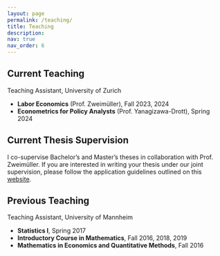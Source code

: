 ```yaml
---
layout: page
permalink: /teaching/
title: Teaching
description: 
nav: true
nav_order: 6
---
```



## Current Teaching
Teaching Assistant, University of Zurich
- **Labor Economics** (Prof. Zweimüller), Fall 2023, 2024
- **Econometrics for Policy Analysts** (Prof. Yanagizawa-Drott), Spring 2024

## Current Thesis Supervision
I co-supervise Bachelor’s and Master’s theses in collaboration with Prof. Zweimüller. If you are interested in writing your thesis under our joint supervision, please follow the application guidelines outlined on this <a href="https://www.econ.uzh.ch/en/people/faculty/zweimueller/teaching/orientationguide.html" target="_blank" rel="noopener noreferrer">website</a>.

## Previous Teaching
Teaching Assistant, University of Mannheim
- **Statistics I**, Spring 2017
- **Introductory Course in Mathematics**, Fall 2016, 2018, 2019
- **Mathematics in Economics and Quantitative Methods**, Fall 2016
